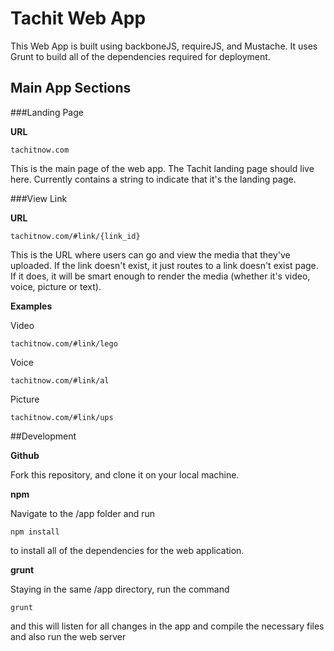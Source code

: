 # Tachit Web App

This Web App is built using backboneJS, requireJS, and Mustache. It uses Grunt to build all of the dependencies required for deployment.

## Main App Sections

###Landing Page

**URL**
```
tachitnow.com
```

This is the main page of the web app. The Tachit landing page should live here. Currently contains a string to indicate that it's the landing page.

###View Link

**URL** 
```
tachitnow.com/#link/{link_id}
```

This is the URL where users can go and view the media that they've uploaded. If the link doesn't exist, it just routes to a link doesn't exist page. If it does, it will be smart enough to render the media (whether it's video, voice, picture or text). 

**Examples**

Video
```
tachitnow.com/#link/lego
```

Voice
```
tachitnow.com/#link/al
```

Picture
```
tachitnow.com/#link/ups
```

##Development

**Github**

Fork this repository, and clone it on your local machine.

**npm**

Navigate to the /app folder and run 
```
npm install
```
to install all of the dependencies for the web application.

**grunt**

Staying in the same /app directory, run the command 
```
grunt
```
and this will listen for all changes in the app and compile the necessary files and also run the web server

